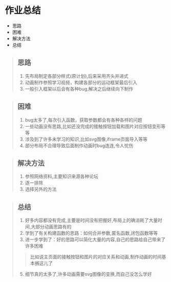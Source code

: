 # 作业总结
* 思路
* 困难
* 解决方法
* 总结

> ## 思路
>1. 先布局制定各部分样式(原计划),后来采用齐头并进式
>2. 动画制作参照学习视频，构建各部分的运动框架最后引入
>3. 一般引入框架以后会有各种bug,解决之后继续向下制作

> ## 困难
>1. bug太多了,每次引入函数，获取参数都会有各种各样的问题
>2. 一些动画没有思路,比如还没完成的接触按钮加载和图片对应按钮变形等等
>3. 涉及到了许多未学习的知识,比如svg图像,iframe页面导入等等
>4. 部分布局不合理导致后面制作动画时bug连连,令人忧伤

> ## 解决方法
>1. 参照网络资料,主要知识来源各种论坛
>2. 逐一排除
>3. 选择另外的方法

> ## 总结
>1. 好多内容都没有完成,主要是时间没有把握好,布局上的确消耗了大量时间,大部分动画思路有的
>2. 学到了有关构建函数的思路：如何合并参数,匿名函数,闭包函数等等
>3. 进一步学到了：好的思路可以简化大量的内容,自己的思路给自己带来了许多困难
>>比如说主页面的接触按钮和图片的对应关系和动画,制作动画的时间基本搁这儿了
>5. 细节真的太多了,许多动画需要svg图像的变换,而自己没怎么学好

